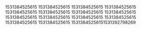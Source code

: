 1531384525615
1531384525615
1531384525615
1531384525615
1531384525615
1531384525615
1531384525615
1531384525615
1531384525615
1531384525615
1531384525615
1531384525615
1531384525615
1531384525615
15313845256151531392798269